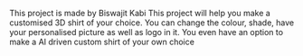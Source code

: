 This project is made by Biswajit Kabi
This project will help you make a customised 3D shirt of your choice.
You can change the colour, shade, have your personalised picture as well as logo in it. 
You even have an option to make a AI driven custom shirt of your own choice
